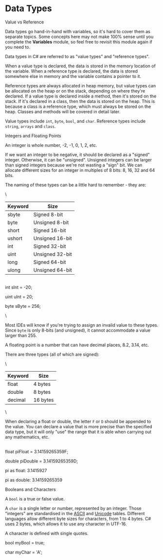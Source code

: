 # Data Types

Value vs Reference



Data types go hand-in-hand with variables, so it's hard to cover them as separate topics.  Some concepts here may not make 100% sense until you complete the **Variables** module, so feel free to revisit this module again if you need to.

Data types in C# are referred to as "value types" and "reference types".

When a value type is declared, the data is stored in the memory location of the variable.  When a reference type is declared, the data is stored somewhere else in memory and the variable contains a pointer to it.

Reference types are always allocated in heap memory, but value types can be allocated on the heap or on the stack, depending on where they're declared.  If a value type is declared inside a method, then it's stored on the stack.  If it's declared in a class, then the data is stored on the heap.  This is because a class is a reference type, which must always be stored on the heap.  Classes and methods will be covered in detail later.

Value types include `int`, `byte`, `bool`, and `char`.  Reference types include `string`, `arrays` and `class`.



Integers and Floating Points

An integer is whole number, -2, -1, 0, 1, 2, etc.

If we want an integer to be negative, it should be declared as a "signed" integer.  Otherwise, it can be "unsigned".  Unsigned integers can be larger than signed integers because we're not wasting a "sign" bit.  We can allocate different sizes for an integer in multiples of 8 bits:  8, 16, 32 and 64 bits.

The naming of these types can be a little hard to remember - they are:

\


| **Keyword** | **Size**        |
| ----------- | --------------- |
| sbyte       | Signed 8-bit    |
| byte        | Unsigned 8-bit  |
| short       | Signed 16-bit   |
| ushort      | Unsigned 16-bit |
| int         | Signed 32-bit   |
| uint        | Unsigned 32-bit |
| long        | Signed 64-bit   |
| ulong       | Unsigned 64-bit |

\
int sInt = -20;

uint uInt = 20;

byte sByte = 256;

\


Most IDEs will know if you're trying to assign an invalid value to these types.  Since `byte` is only 8-bits (and unsigned), it cannot accommodate a value larger than 255.

A floating point is a number that can have decimal places, 8.2, 3.14, etc.

There are three types (all of which are signed):

\


| Keyword | Size     |
| ------- | -------- |
| float   | 4 bytes  |
| double  | 8 bytes  |
| decimal | 16 bytes |

\


When declaring a float or double, the letter `F` or `D` should be appended to the value.  You can declare a value that is more precise than the specified data type, but it will only "use" the range that it is able when carrying out any mathematics, etc.

\
float piFloat = 3.14159265359F;

double piDouble = 3.14159265359D;



pi as float: 3.1415927

pi as double: 3.14159265359



Booleans and Characters



A `bool` is a true or false value.&#x20;

A `char` is a single letter or number, represented by an integer.  Those "integers" are standardised in the [ASCII](https://www.lookuptables.com/text/ascii-table) and [Unicode](https://www.lookuptables.com/text/unicode-characters) tables.  Different languages allow different byte sizes for characters, from 1 to 4 bytes.  C# uses 2 bytes, which allows it to use any character in UTF-16.



A character is defined with single quotes.



bool myBool = true;

char myChar = 'A';
